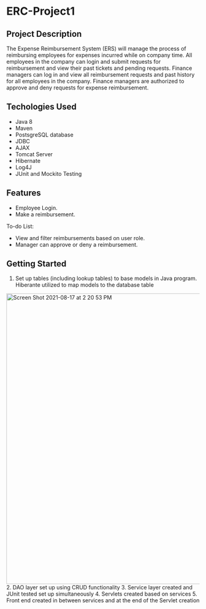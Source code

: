 # ERC-Project1

## Project Description
The Expense Reimbursement System (ERS) will manage the process of reimbursing employees for expenses incurred while on company time. All employees in the company can login and submit requests for reimbursement and view their past tickets and pending requests. Finance managers can log in and view all reimbursement requests and past history for all employees in the company. Finance managers are authorized to approve and deny requests for expense reimbursement.

## Techologies Used
- Java 8
- Maven
- PostsgreSQL database
- JDBC
- AJAX
- Tomcat Server
- Hibernate
- Log4J
- JUnit and Mockito Testing

## Features
- Employee Login. 
- Make a reimbursement. 

To-do List:
- View and filter reimbursements based on user role.
- Manager can approve or deny a reimbursement.

## Getting Started
1. Set up tables (including lookup tables) to base models in Java program. Hiberante utilized to map models to the database table 
<img width="759" alt="Screen Shot 2021-08-17 at 2 20 53 PM" src="https://user-images.githubusercontent.com/53324211/129780352-e54c65c6-2731-4ba8-8746-4e6b56d8ea73.png">
2. DAO layer set up using CRUD functionality 
3. Service layer created and JUnit tested set up simultaneously
4. Servlets created based on services 
5. Front end created in between services and at the end of the Servlet creation
